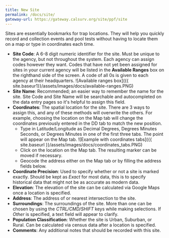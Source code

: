 ```yaml
---
title: New Site
permalink: /docs/site/
gateway-url: https://gateway.calsurv.org/site/ppf/site
---
```

Sites are essentially bookmarks for trap locations. They will help you quickly record and collection events and pool tests without having to locate them on a map or type in coordinates each time.

* **Site Code**: A 6-8 digit numeric identifier for the site. Must be unique to the agency, but not throughout the system.  Each agency can assign codes however they want. Codes that have not yet been assigned for sites in your current agency will be listed in the **Available Ranges** box on the righthand side of the screen. A code of all 0s is given to each agency at their headquarters.
![Available ranges box]({{ site.baseur1}}/assets/images/docs/available-ranges.PNG)
* **Site Name**: Recommended; an easier way to remember the name for the site. Site Code and Site Name will be searchable and autocompleted on the data entry pages so it's helpful to assign this field.
* **Coordinates**: The spatial location for the site. There are 3 ways to assign this, and any of these methods will overwrite the others. For example, choosing the location on the Map tab will change the coordinates previously entered in the DD tab to match the new position.
  * Type in Latitude/Longitude as Decimal Degrees, Degrees Minutes Seconds, or Degrees Minutes in one of the first three tabs. The point will appear on the Map tab.
![Example with coordinates tabs]({{ site.baseurl }}/assets/images/docs/coordinates_tabs.PNG)
  * Click on the location on the Map tab. The resulting marker can be moved if necessary.
  * Geocode the address either on the Map tab or by filling the address fields below.
* **Coordinate Precision**: Used to specify whether or not a site is marked exactly. Should be kept as *Exact* for most data, this is to specify historical data that might not be as accurate as modern data.
* **Elevation**: The elevation of the site can be calculated via Google Maps once a location is specified.
* **Address**: The address of or nearest intersection to the site.
* **Surroundings**: The surroundings of the site. More than one can be chosen by using the *CTRL/CMD/SHIFT* keys while making selections. If *Other* is specified, a text field will appear to clarify.
* **Population Classification**: Whether the site is Urban, Suburban, or Rural. Can be calculated via census data after a location is specified.
* **Comments**: Any additional notes that should be recorded with this site.
